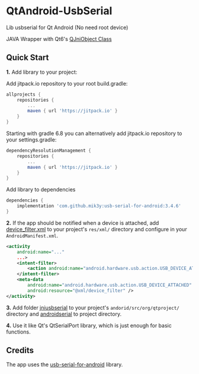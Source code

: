 # QtAndroid-UsbSerial
Lib usbserial for Qt Android (No need root device)

JAVA Wrapper with Qt6's [QJniObject Class](https://doc.qt.io/qt-6.2/qjniobject.html)

## Quick Start

**1.** Add library to your project:

Add jitpack.io repository to your root build.gradle:
```gradle
allprojects {
    repositories {
        ...
        maven { url 'https://jitpack.io' }
    }
}
```

Starting with gradle 6.8 you can alternatively add jitpack.io repository to your settings.gradle:
```gradle
dependencyResolutionManagement {
    repositories {
        ...
        maven { url 'https://jitpack.io' }
    }
}
```

Add library to dependencies
```gradle
dependencies {
    implementation 'com.github.mik3y:usb-serial-for-android:3.4.6'
}
```

**2.** If the app should be notified when a device is attached, add 
[device_filter.xml](https://github.com/mik3y/usb-serial-for-android/blob/master/usbSerialExamples/src/main/res/xml/device_filter.xml) 
to your project's `res/xml/` directory and configure in your `AndroidManifest.xml`.

```xml
<activity
    android:name="..."
    ...>
    <intent-filter>
        <action android:name="android.hardware.usb.action.USB_DEVICE_ATTACHED" />
    </intent-filter>
    <meta-data
        android:name="android.hardware.usb.action.USB_DEVICE_ATTACHED"
        android:resource="@xml/device_filter" />
</activity>
```

**3.** Add folder [jniusbserial](https://github.com/VanThanBK/QtAndroid-UsbSerial/tree/main/android/src/org/qtproject/jniusbserial) to your project's `andorid/src/org/qtproject/` directory and [androidserial](https://github.com/VanThanBK/QtAndroid-UsbSerial/tree/main/andoridserial) to project directory.

**4.** Use it like Qt's QtSerialPort library, which is just enough for basic functions.

## Credits
The app uses the [usb-serial-for-android](https://github.com/mik3y/usb-serial-for-android) library.

